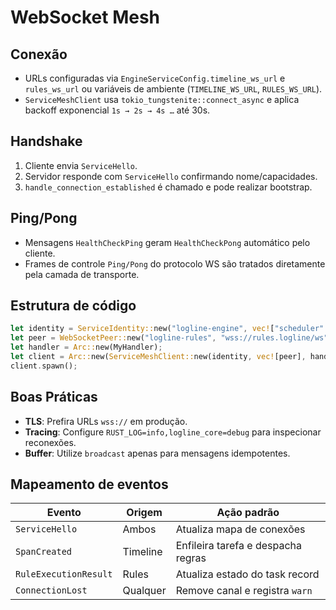 # WebSocket Mesh

## Conexão

- URLs configuradas via `EngineServiceConfig.timeline_ws_url` e `rules_ws_url` ou variáveis de ambiente (`TIMELINE_WS_URL`, `RULES_WS_URL`).
- `ServiceMeshClient` usa `tokio_tungstenite::connect_async` e aplica backoff exponencial `1s → 2s → 4s …` até 30s.

## Handshake

1. Cliente envia `ServiceHello`.
2. Servidor responde com `ServiceHello` confirmando nome/capacidades.
3. `handle_connection_established` é chamado e pode realizar bootstrap.

## Ping/Pong

- Mensagens `HealthCheckPing` geram `HealthCheckPong` automático pelo cliente.
- Frames de controle `Ping/Pong` do protocolo WS são tratados diretamente pela camada de transporte.

## Estrutura de código

```rust
let identity = ServiceIdentity::new("logline-engine", vec!["scheduler".into()]);
let peer = WebSocketPeer::new("logline-rules", "wss://rules.logline/ws");
let handler = Arc::new(MyHandler);
let client = Arc::new(ServiceMeshClient::new(identity, vec![peer], handler));
client.spawn();
```

## Boas Práticas

- **TLS**: Prefira URLs `wss://` em produção.
- **Tracing**: Configure `RUST_LOG=info,logline_core=debug` para inspecionar reconexões.
- **Buffer**: Utilize `broadcast` apenas para mensagens idempotentes.

## Mapeamento de eventos

| Evento | Origem | Ação padrão |
| ------ | ------ | ----------- |
| `ServiceHello` | Ambos | Atualiza mapa de conexões |
| `SpanCreated` | Timeline | Enfileira tarefa e despacha regras |
| `RuleExecutionResult` | Rules | Atualiza estado do task record |
| `ConnectionLost` | Qualquer | Remove canal e registra `warn` |

